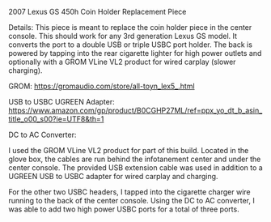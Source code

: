 2007 Lexus GS 450h Coin Holder Replacement Piece

Details:
This piece is meant to replace the coin holder piece in the center console. This should work for any 3rd generation Lexus GS model. It converts the port to a double USB or triple USBC port holder.
The back is powered by tapping into the rear cigarette lighter for high power outlets and optionally with a GROM VLine VL2 product for wired carplay (slower charging).

GROM: https://gromaudio.com/store/all-toyn_lex5_.html

USB to USBC UGREEN Adapter: https://www.amazon.com/gp/product/B0CGHP27ML/ref=ppx_yo_dt_b_asin_title_o00_s00?ie=UTF8&th=1

DC to AC Converter:

I used the GROM VLine VL2 product for part of this build. Located in the glove box, the cables are run behind the infotanement center and under the center console. The provided USB extension cable was used in addition to a UGREEN USB to USBC adapter for wired carplay and charging.

For the other two USBC headers, I tapped into the cigarette charger wire running to the back of the center console. Using the DC to AC converter, I was able to add two high power USBC ports for a total of three ports.
